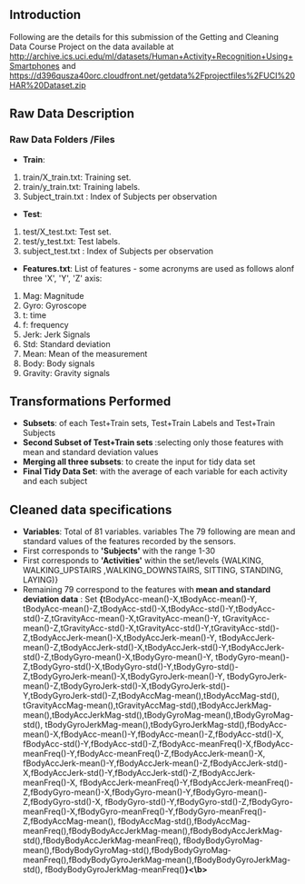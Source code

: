 ## Introduction

Following are the details for this submission of the Getting and Cleaning Data Course Project on the data available at 
http://archive.ics.uci.edu/ml/datasets/Human+Activity+Recognition+Using+Smartphones and 
https://d396qusza40orc.cloudfront.net/getdata%2Fprojectfiles%2FUCI%20HAR%20Dataset.zip 

## Raw Data Description
### Raw Data Folders /Files
* <b>Train</b>: 
<ol>
<li>train/X_train.txt: Training set.</li>
<li>train/y_train.txt: Training labels. </li>
<li>Subject_train.txt : Index of Subjects per observation </li>
</ol>

* <b>Test</b>: 
<ol>
<li>test/X_test.txt: Test set.</li>
<li>test/y_test.txt: Test labels.</li></li>
<li>subject_test.txt : Index of Subjects per observation  </li>
</ol>

* <b>Features.txt</b>: List of features - some acronyms are used as follows alonf three 'X', 'Y', 'Z' axis:
<ol>
<li>Mag: Magnitude</li>
<li>Gyro: Gyroscope</li></li>
<li>t: time</li>
<li>f: frequency</li>
<li>Jerk: Jerk Signals</li>
<li>Std: Standard deviation</li>
<li>Mean: Mean of the measurement</li>
<li>Body: Body signals</li>
<li>Gravity: Gravity signals</li>
</ol>


## Transformations Performed
* <b>Subsets</b>: of each Test+Train sets, Test+Train Labels and Test+Train Subjects
* <b>Second Subset of Test+Train sets </b>:selecting only those features with mean and standard deviation values 
* <b>Merging all three subsets</b>: to create the input for tidy data set 
* <b>Final Tidy Data Set</b>: with the average of each variable for each activity and each subject

## Cleaned data specifications
* <b>Variables</b>: Total of 81 variables. variables The 79 following are mean and standard values of the features recorded by the sensors.
* First corresponds to <b>'Subjects'</b> with the range 1-30
* First corresponds to <b>'Activities'</b> within the set/levels {WALKING, WALKING_UPSTAIRS ,WALKING_DOWNSTAIRS, SITTING, STANDING, LAYING)}
* Remaining 79 correspond to the features with<b> mean and standard deviation data</b> : Set <b>{</b>tBodyAcc-mean()-X,tBodyAcc-mean()-Y,
tBodyAcc-mean()-Z,tBodyAcc-std()-X,tBodyAcc-std()-Y,tBodyAcc-std()-Z,tGravityAcc-mean()-X,tGravityAcc-mean()-Y,
tGravityAcc-mean()-Z,tGravityAcc-std()-X,tGravityAcc-std()-Y,tGravityAcc-std()-Z,tBodyAccJerk-mean()-X,tBodyAccJerk-mean()-Y,
tBodyAccJerk-mean()-Z,tBodyAccJerk-std()-X,tBodyAccJerk-std()-Y,tBodyAccJerk-std()-Z,tBodyGyro-mean()-X,tBodyGyro-mean()-Y,
tBodyGyro-mean()-Z,tBodyGyro-std()-X,tBodyGyro-std()-Y,tBodyGyro-std()-Z,tBodyGyroJerk-mean()-X,tBodyGyroJerk-mean()-Y,
tBodyGyroJerk-mean()-Z,tBodyGyroJerk-std()-X,tBodyGyroJerk-std()-Y,tBodyGyroJerk-std()-Z,tBodyAccMag-mean(),tBodyAccMag-std(),
tGravityAccMag-mean(),tGravityAccMag-std(),tBodyAccJerkMag-mean(),tBodyAccJerkMag-std(),tBodyGyroMag-mean(),tBodyGyroMag-std(),
tBodyGyroJerkMag-mean(),tBodyGyroJerkMag-std(),fBodyAcc-mean()-X,fBodyAcc-mean()-Y,fBodyAcc-mean()-Z,fBodyAcc-std()-X,
fBodyAcc-std()-Y,fBodyAcc-std()-Z,fBodyAcc-meanFreq()-X,fBodyAcc-meanFreq()-Y,fBodyAcc-meanFreq()-Z,fBodyAccJerk-mean()-X,
fBodyAccJerk-mean()-Y,fBodyAccJerk-mean()-Z,fBodyAccJerk-std()-X,fBodyAccJerk-std()-Y,fBodyAccJerk-std()-Z,fBodyAccJerk-meanFreq()-X,
fBodyAccJerk-meanFreq()-Y,fBodyAccJerk-meanFreq()-Z,fBodyGyro-mean()-X,fBodyGyro-mean()-Y,fBodyGyro-mean()-Z,fBodyGyro-std()-X,
fBodyGyro-std()-Y,fBodyGyro-std()-Z,fBodyGyro-meanFreq()-X,fBodyGyro-meanFreq()-Y,fBodyGyro-meanFreq()-Z,fBodyAccMag-mean(),
fBodyAccMag-std(),fBodyAccMag-meanFreq(),fBodyBodyAccJerkMag-mean(),fBodyBodyAccJerkMag-std(),fBodyBodyAccJerkMag-meanFreq(),
fBodyBodyGyroMag-mean(),fBodyBodyGyroMag-std(),fBodyBodyGyroMag-meanFreq(),fBodyBodyGyroJerkMag-mean(),fBodyBodyGyroJerkMag-std(),
fBodyBodyGyroJerkMag-meanFreq()<b>}<\b> 
